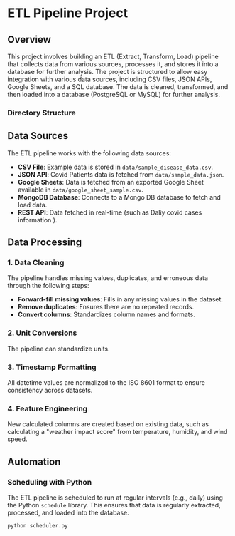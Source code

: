 # ETL Pipeline Project

## Overview

This project involves building an ETL (Extract, Transform, Load) pipeline that collects data from various sources, processes it, and stores it into a database for further analysis. The project is structured to allow easy integration with various data sources, including CSV files, JSON APIs, Google Sheets, and a SQL database. The data is cleaned, transformed, and then loaded into a database (PostgreSQL or MySQL) for further analysis.

### Directory Structure


## Data Sources

The ETL pipeline works with the following data sources:
- **CSV File**: Example data is stored in `data/sample_disease_data.csv`.
- **JSON API**: Covid Patients data is fetched from `data/sample_data.json`.
- **Google Sheets**: Data is fetched from an exported Google Sheet available in `data/google_sheet_sample.csv`.
- **MongoDB Database**: Connects to a Mongo DB database to fetch and load data.
- **REST API**: Data fetched in real-time (such as Daliy covid cases information ).

## Data Processing

### 1. Data Cleaning
The pipeline handles missing values, duplicates, and erroneous data through the following steps:
- **Forward-fill missing values**: Fills in any missing values in the dataset.
- **Remove duplicates**: Ensures there are no repeated records.
- **Convert columns**: Standardizes column names and formats.

### 2. Unit Conversions
The pipeline can standardize units.

### 3. Timestamp Formatting
All datetime values are normalized to the ISO 8601 format to ensure consistency across datasets.

### 4. Feature Engineering
New calculated columns are created based on existing data, such as calculating a "weather impact score" from temperature, humidity, and wind speed.

## Automation

### Scheduling with Python
The ETL pipeline is scheduled to run at regular intervals (e.g., daily) using the Python `schedule` library. This ensures that data is regularly extracted, processed, and loaded into the database.

```bash
python scheduler.py
